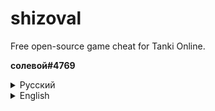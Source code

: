 # shizoval
Free open-source game cheat for Tanki Online.

**солевой#4769**

<details>
<summary>Русский</summary>
  
## Установка

**1.** Установите [Tampermonkey](https://www.tampermonkey.net/)

**2.** Установите [скрипт](https://raw.githubusercontent.com/T0HBA/0.52/main/shizoval.user.js)

## Клавиши

`INSERT` - Открыть меню

`SHIFT` (правый) - включить/отключить полет

`J` - пока нажата клавиша, отключает функции, которые вызывает краши при большом пинге

</details>

<details>
<summary>English</summary>
  
## Getting started

**1.** Install [Tampermonkey](https://www.tampermonkey.net/)

**2.** Install [script](https://raw.githubusercontent.com/T0HBA/0.52/main/shizoval.user.js)

## Binds

`INSERT` - Open cheat menu

`SHIFT` (right) - toggle AirBreak

`J` - ping key (while the key is pressed: disables functions that cause crashes on high ping)
  
</details>
